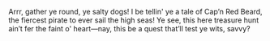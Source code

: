 Arrr, gather ye round, ye salty dogs! I be tellin' ye a tale of Cap’n Red Beard, the fiercest pirate to ever sail the high seas! Ye see, this here treasure hunt ain’t fer the faint o' heart—nay, this be a quest that’ll test ye wits, savvy?
